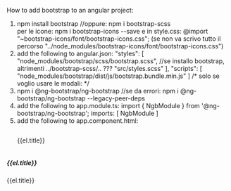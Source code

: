 How to add bootstrap to an angular project:

1. npm install bootstrap //oppure: npm i bootstrap-scss  
per le icone: npm i bootstrap-icons --save e in style.css: @import "~bootstrap-icons/font/bootstrap-icons.css"; (se non va scrivo tutto il percorso "../node_modules/bootstrap-icons/font/bootstrap-icons.css")
2. add the following to angular.json:
    "styles": [
        "node_modules/bootstrap/scss/bootstrap.scss", //se installo bootstrap, altrimenti ../bootstrap-scss/.. ???
        "src/styles.scss"
    ],
        "scripts": [
        "node_modules/bootstrap/dist/js/bootstrap.bundle.min.js"
    ]
/* solo se voglio usare le modali: */  
3. npm i @ng-bootstrap/ng-bootstrap //se da errori: npm i @ng-bootstrap/ng-bootstrap --legacy-peer-deps
4. add the following to app.module.ts:
    import { NgbModule } from '@ng-bootstrap/ng-bootstrap';
    imports: [
        NgbModule
    ]
5. add the following to app.component.html:
<ul class="list-group col-sm-12 col-md-4 col-lg-3 my-2" *ngFor="let el of anime">
    <a routerLink="/detail/{{el.id}}">
        <img src="{{el.image}}" alt="">
        <p>{{el.title}}</p>
    </a>
</ul>
<div *ngFor="let el of anime" class="row justify-content-center">
    <!-- with routerLink you can only specify static link, with [routerLink] you can use dynamic values to generate the link -->
    <div class="col-sm-12 col-md-6 col-lg-4 my-2" routerLink="/detail/{{el.id}}" style="width: 18rem;">
        <div class="card" role="button">
            <img src="{{el.image}}" class="card-img-top" alt="">
            <!-- ...="{{...}}" is for binding with string interpolation, [...]="..." is for object binding -->
            <div class="card-body">
                <h5 class="card-title">{{el.title}}</h5>
                <p class="text-muted">{{el.title}}</p>
                <div class="d-grid gap-2 d-md-flex justify-content-md-end">
                </div>
            </div>
        </div>
    </div>
</div>
